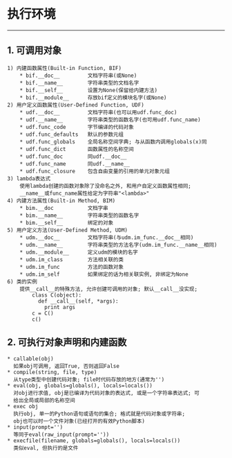 # **执行环境**
***




## **1. 可调用对象**
    1) 内建函数属性(Built-in Function, BIF)
        * bif.__doc__         文档字符串(或None)
        * bif.__name__        字符串类型的文档名字
        * bif.__self__        设置为None(保留给内建方法)
        * bif.__module__      存放bif定义的模块名字(或None)
    2) 用户定义函数属性(User-Defined Function, UDF)
        * udf.__doc__         文档字符串(也可以用udf.func_doc)
        * udf.__name__        字符串类型的函数名字(也可用udf.func_name)
        * udf.func_code       字节编译的代码对象
        * udf.func_defaults   默认的参数元组
        * udf.func_globals    全局名称空间字典; 与从函数内调用globals(x)同
        * udf.func_dict       函数属性的名称空间
        * udf.func_doc        同udf.__doc__
        * udf.func_name       同udf.__name__
        * udf.func_closure    包含自由变量的引用的单元对象元组
    3) lambda表达式
        使用lambda创建的函数对象除了没命名之外, 和用户自定义函数属性相同; 
        __name__或func_name属性给定为字符串"<lambda>"
    4) 内建方法属性(Built-in Method, BIM)
        * bim.__doc           文档字串
        * bim.__name__        字符串类型的函数名字
        * bim.__self__        绑定的对象
    5) 用户定义方法(User-Defined Method, UDM)
        * udm.__doc__         文档字符串(与udm.im_func.__doc__相同)
        * udm.__name__        字符串类型的方法名字(udm.im_func.__name__相同)
        * udm.__module__      定义udm的模块的名字
        * udm.im_class        方法相关联的类
        * udm.im_func         方法的函数对象
        * udm.im_self         如果绑定的话为相关联实例, 非绑定为None
    6) 类的实例
        提供__call__的特殊方法, 允许创建可调用的对象; 默认__call__没实现;
            class C(object):
              def __call__(self, *args):
                print args 
            c = C()
            c()




## **2. 可执行对象声明和内建函数**
    * callable(obj)
      如果obj可调用, 返回True, 否则返回False
    * compile(string, file, type)
      从type类型中创建代码对象; file时代码存放的地方(通常为'')
    * eval(obj, globals=globals(), locals=locals())
      对obj进行求值, obj是已编译为代码对象的表达式, 或是一个字符串表达式; 可
      给出全局或局部的名称空间
    * exec obj 
      执行obj, 单一的Python语句或语句的集合; 格式就是代码对象或字符串;
      obj也可以时一个文件对象(已经打开的有效Python脚本)
    * input(prompt='')
      等同于eval(raw_input(prompt=''))
    * execfile(filename, globals=globals(), locals=locals())
      类似eval, 但执行的是文件
